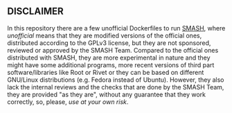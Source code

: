 ## DISCLAIMER

In this repository there are a few unofficial Dockerfiles to run [SMASH](https://github.com/smash-transport/smash), where *unofficial* means that they are modified versions of the official ones, distributed according to the GPLv3 license, but they are not sponsored, reviewed or approved by the SMASH Team.
Compared to the official ones distributed with SMASH, they are more experimental in nature and they might have some additional programs, more recent versions of third part software/libraries like Root or Rivet or they can be based on different GNU/Linux distributions (e.g. Fedora instead of Ubuntu). However, they also lack the internal reviews and the checks that are done by the SMASH Team, they are provided "as they are", without any guarantee that they work correctly, so, please, *use at your own risk*.
